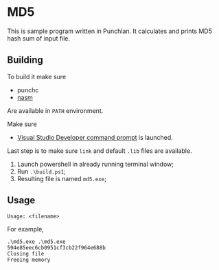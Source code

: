 # MD5

This is sample program written in Punchlan. It calculates and prints MD5 hash sum of input file.

## Building
To build it make sure

- punchc
- [nasm](https://nasm.us)

Are available in `PATH` environment.

Make sure
- [Visual Studio Developer command prompt](https://learn.microsoft.com/en-us/visualstudio/ide/reference/command-prompt-powershell?view=vs-2022#:~:text=Follow%20these%20steps%20to%20open%20Developer%20Command%20Prompt,Line%20%3E%20Developer%20Command%20Prompt%20or%20Developer%20PowerShell) is launched.

Last step is to make sure `link` and default `.lib` files are available.

1. Launch powershell in already running terminal window;
2. Run `.\build.ps1`;
3. Resulting file is named `md5.exe`;

## Usage
```
Usage: <filename>
```

For example,

```
.\md5.exe .\md5.exe
594e85eec6cb0951cf3cb22f964e688b
Closing file
Freeing memory
```
